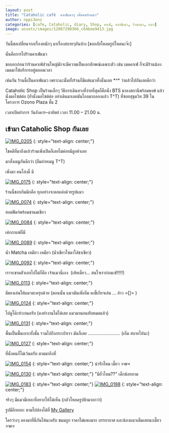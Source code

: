 ```yaml
---
layout: post
title: "Cataholic café  คาเฟ่แมวๆ เพื่อคนรักแมว"
author: nppi3enz
categories: [cafe, Cataholic, diary, Shop, คาเฟ่, คาเฟ่แมว, ร้านแมว, แมว]
image: assets/images/12087290366_c64bee9413.jpg
---
```


วันนี้ขอเปลี่ยนจากเรื่องหนักๆ มาเรื่องสบายๆกันบ้าง \[ขออภัยโหลดรูปโหดนะจ๊ะ\]

นั่นคือการไปร้านคาเฟ่แมว

ขอบอกก่อนว่าร้านคาเฟ่ส่วนใหญ่มักจะมีความเป็นเอกลักษณ์เฉพาะตัว เช่น เมดคาเฟ่ ก็จะมีร้านน้องเมดมาให้บริการอยู่ตลอดเวลา

เช่นกัน ร้านนี้เป็นคาเฟ่แมว เพราะฉะนั้นทั้งร้านก็มีแต่แมวทั้งนั้นเลย \*^\* ว่าแล้วไปกันเลยดีกว่า

Cataholic Shop เป็นร้านเล็กๆ วิธีการเดินทางที่ง่ายที่สุดก็คือนั่ง BTS มาลงสถานีพร้อมพงษ์ แล้วนั่งมอไซต์ต่อ (ย้ำนั่งมอไซต์ต่อ อย่าเดินมาเลยมันไกลมากลองแล้ว T^T) ที่ซอยสุขุมวิท 39 ในโครงการ Ozono Plaza ชั้น 2

เวลาเปิดทำการ วันอังคาร–อาทิตย์ เวลา 11.00 – 21.00 น. 

เข้ามา Cataholic Shop กันเลย
----------------------------

[![IMG_0205](https://farm6.staticflickr.com/5491/12087290366_c64bee9413.jpg)](https://www.flickr.com/photos/115173423@N02/12087290366 "IMG_0205 by Nipitpon Chantada, on Flickr")
{: style="text-align: center;"}

โชคดีที่มาถึงแล้วร้านเพิ่งเปิดก็เลยไม่ค่อยมีลูกค้าเลย

มาสั่งเมนูกันดีกว่า (ลืมถ่ายเมนู T^T)

เพิ่งมา คนโล่งดิ๊ ดี

[![IMG_0175](https://farm6.staticflickr.com/5519/12086974103_1522668135.jpg)](https://www.flickr.com/photos/115173423@N02/12086974103 "IMG_0175 by Nipitpon Chantada, on Flickr")
{: style="text-align: center;"}

ร้านนี้ชอบกิมมิกคือ ทุกอย่างจะตกแต่งด้วยรูปแมว

[![IMG_0074](https://farm8.staticflickr.com/7328/12087144903_659ef13265.jpg)](https://www.flickr.com/photos/115173423@N02/12087144903 "IMG_0074 by Nipitpon Chantada, on Flickr")
{: style="text-align: center;"}

ฮอตฟัดจ์พร้อมชานมเขียว

[![IMG_0084](https://farm6.staticflickr.com/5492/12087199774_36dfbeba3a.jpg)](https://www.flickr.com/photos/115173423@N02/12087199774 "IMG_0084 by Nipitpon Chantada, on Flickr")
{: style="text-align: center;"}

เค้กกาแฟก็มี

[![IMG_0089](https://farm6.staticflickr.com/5520/12087477566_c5f5bdfaec.jpg)](https://www.flickr.com/photos/115173423@N02/12087477566 "IMG_0089 by Nipitpon Chantada, on Flickr")
{: style="text-align: center;"}

น้ำ Matcha เหมียว เหมียว (น้ำเขียวโซดาใส่ชาเขียว)

[![IMG_0092](https://farm6.staticflickr.com/5536/12087474866_33d121bda0.jpg)](https://www.flickr.com/photos/115173423@N02/12087474866 "IMG_0092 by Nipitpon Chantada, on Flickr")
{: style="text-align: center;"}

เราจะขาดตัวเอกไปไม่ก็คือ เจ้าแมวนี่เอง  (เฮ้ยเดี๋ยว... สนใจเราก่อนเซ่!!!!!)

[![IMG_0113](https://farm4.staticflickr.com/3673/12087164304_6352703000.jpg)](https://www.flickr.com/photos/115173423@N02/12087164304 "IMG_0113 by Nipitpon Chantada, on Flickr")
{: style="text-align: center;"}

มีของเล่นให้แมวตะครุบด้วย (ตอนนั้น แมวมันเพิ่งอิ่ม คงขี้เกียจเล่น ... อ้าว =\[\]= )

[![IMG_0124](https://farm3.staticflickr.com/2867/12087139954_9a2be6f2b9.jpg)](https://www.flickr.com/photos/115173423@N02/12087139954 "IMG_0124 by Nipitpon Chantada, on Flickr")
{: style="text-align: center;"}

ไปดูโต๊ะทำงานครับ (คงทำงานไม่ได้เลย แมวมานอนทับหมดแล้ว)

[![IMG_0131](https://farm8.staticflickr.com/7347/12087058243_a382c2d6f7.jpg)](https://www.flickr.com/photos/115173423@N02/12087058243 "IMG_0131 by Nipitpon Chantada, on Flickr")
{: style="text-align: center;"}

พื้นเป็นพื้นเบาะทั้งชั้น รวมไปถึงกระเป๋าเรา มันก็เลย ......................... (เอิ่ม สบายไปนะ)

[![IMG_0127](https://farm8.staticflickr.com/7351/12087422476_900c590592.jpg)](https://www.flickr.com/photos/115173423@N02/12087422476 "IMG_0127 by Nipitpon Chantada, on Flickr")
{: style="text-align: center;"}

ที่นั่งคนก็ไม่เว้นครับ ตามมาถึงที่

[![IMG_0154](https://farm6.staticflickr.com/5505/12087068034_7652b2cbf7.jpg)](https://www.flickr.com/photos/115173423@N02/12087068034 "IMG_0154 by Nipitpon Chantada, on Flickr")
{: style="text-align: center;"}
น่ารักไหม เมี๊ยว >w<

[![IMG_0130](https://farm6.staticflickr.com/5519/12087129694_fb35215242.jpg)](https://www.flickr.com/photos/115173423@N02/12087129694 "IMG_0130 by Nipitpon Chantada, on Flickr")
{: style="text-align: center;"}
"มีถั่วไหม??" เด็กน้อยถาม

[![IMG_0183](https://farm8.staticflickr.com/7291/12087315116_4fba5506f8.jpg)](https://www.flickr.com/photos/115173423@N02/12087315116 "IMG_0183 by Nipitpon Chantada, on Flickr")
{: style="text-align: center;"}
[![IMG_0198](https://farm4.staticflickr.com/3733/12086936543_742c93e234.jpg)](https://www.flickr.com/photos/115173423@N02/12086936543 "IMG_0198 by Nipitpon Chantada, on Flickr")
{: style="text-align: center;"}

จริงๆ มีแมวมีเยอะที่อยากให้ได้เห็น (กลัวโหลดรูปช้ามากกว่า)

รูปมีอีกเยอะ ตามไปส่องได้ที่ [My Gallery](http://www.nppi3enz.in.th/gallery "nppi3enz")

ใครว่างๆ ลองมาที่นี่กันได้นะครับ ขนมถูก ราคาไม่แพงมาก บรรยากาศ และน้องแมวเต็มเลยนะเมี๊ยว >w<